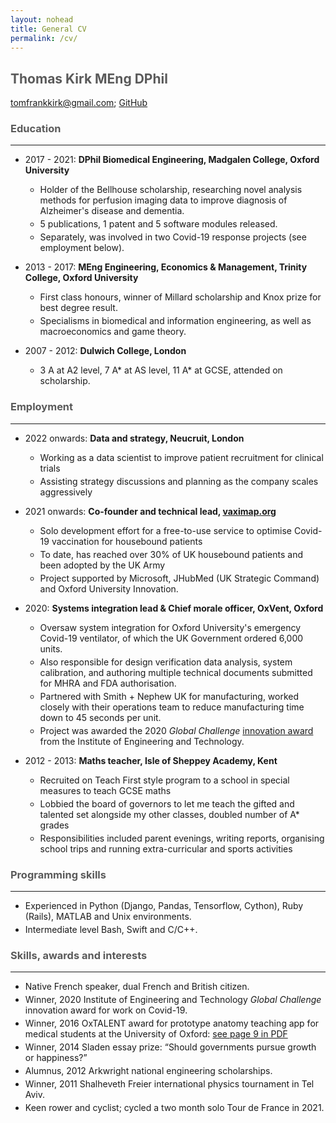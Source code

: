 ```yaml
---
layout: nohead
title: General CV
permalink: /cv/
---
```


<style>
    h1,h2,h3,h4,h5 { color: rgb(90, 90, 90) }
    li { margin-bottom: 3pt }
    hr { margin-bottom: 1em }
</style>

## **Thomas Kirk** MEng DPhil

[tomfrankkirk@gmail.com](tomfrankkirk@gmail.com); [GitHub](https://github.com/tomfrankkirk)

### Education 
--- 

* 2017 - 2021: **DPhil Biomedical Engineering, Madgalen College, Oxford University**
    * Holder of the Bellhouse scholarship, researching novel analysis methods for perfusion imaging data to improve diagnosis of Alzheimer's disease and dementia. 
    * 5 publications, 1 patent and 5 software modules released. 
    * Separately, was involved in two Covid-19 response projects (see employment below). 

* 2013 - 2017: **MEng Engineering, Economics & Management, Trinity College, Oxford University**
    * First class honours, winner of Millard scholarship and Knox prize for best degree result. 
    * Specialisms in biomedical and information engineering, as well as macroeconomics and game theory. 

* 2007 - 2012: **Dulwich College, London**
    * 3 A at A2 level, 7 A* at AS level, 11 A* at GCSE, attended on scholarship. 

### Employment 
--- 
* 2022 onwards: **Data and strategy, Neucruit, London** 
    * Working as a data scientist to improve patient recruitment for clinical trials 
    * Assisting strategy discussions and planning as the company scales aggressively 

* 2021 onwards: **Co-founder and technical lead, [vaximap.org](http://vaximap.org)**
    * Solo development effort for a free-to-use service to optimise Covid-19 vaccination for housebound patients 
    * To date, has reached over 30% of UK housebound patients and been adopted by the UK Army 
    * Project supported by Microsoft, JHubMed (UK Strategic Command) and Oxford University Innovation. 

* 2020: **Systems integration lead & Chief morale officer, OxVent, Oxford**
    * Oversaw system integration for Oxford University's emergency Covid-19 ventilator, of which the UK Government ordered 6,000 units.
    * Also responsible for design verification data analysis, system calibration, and authoring multiple technical documents submitted for MHRA and FDA authorisation. 
    * Partnered with Smith + Nephew UK for manufacturing, worked closely with their operations team to reduce manufacturing time down to 45 seconds per unit. 
    * Project was awarded the 2020 *Global Challenge* [innovation award](http://www.ibme.ox.ac.uk/news-events/news/low-cost-ventilator-wins-at-e-t-innovation-awards) from the Institute of Engineering and Technology. 

* 2012 - 2013: **Maths teacher, Isle of Sheppey Academy, Kent**
    * Recruited on Teach First style program to a school in special measures to teach GCSE maths 
    * Lobbied the board of governors to let me teach the gifted and talented set alongside my other classes, doubled number of A* grades
    * Responsibilities included parent evenings, writing reports, organising school trips and running extra-curricular and sports activities

### Programming skills
--- 
* Experienced in Python (Django, Pandas, Tensorflow, Cython), Ruby (Rails), MATLAB and Unix environments. 
* Intermediate level Bash, Swift and C/C++. 

### Skills, awards and interests 
--- 
* Native French speaker, dual French and British citizen.
* Winner, 2020 Institute of Engineering and Technology *Global Challenge* innovation award for work on Covid-19. 
* Winner, 2016 OxTALENT award for prototype anatomy teaching app for medical students at the University of Oxford: [see page 9 in PDF](https://www.path.ox.ac.uk/sites/www-a.path.ox.ac.uk/files/Fusion%2016.pdf)
* Winner, 2014 Sladen essay prize: “Should governments pursue growth or happiness?”
* Alumnus, 2012 Arkwright national engineering scholarships. 
* Winner, 2011 Shalheveth Freier international physics tournament in Tel Aviv.
* Keen rower and cyclist; cycled a two month solo Tour de France in 2021. 
